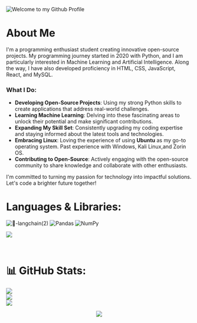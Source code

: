 <img src="https://github.com/rmondal-official/rmondal-official/blob/main/assets/banner-min.jpg?raw=true" style="max-width: 100%;" alt="Welcome to my Github Profile" />

#  About Me

I'm a programming enthusiast student creating innovative open-source projects. My programming journey started in 2020 with Python, and I am particularly interested in Machine Learning and Artificial Intelligence. Along the way, I have also developed proficiency in HTML, CSS, JavaScript, React, and MySQL.

### What I Do:

- **Developing Open-Source Projects**: Using my strong Python skills to create applications that address real-world challenges.
- **Learning Machine Learning**: Delving into these fascinating areas to unlock their potential and make significant contributions.
- **Expanding My Skill Set**: Consistently upgrading my coding expertise and staying informed about the latest tools and technologies.
- **Embracing Linux**: Loving the experience of using **Ubuntu** as my go-to operating system. Past experience with Windows, Kali Linux,and Zorin OS.
- **Contributing to Open-Source**: Actively engaging with the open-source community to share knowledge and collaborate with other enthusiasts.

I'm committed to turning my passion for technology into impactful solutions. Let's code a brighter future together!  

# Languages & Libraries:

![🦜-langchain(2)](https://github.com/RajeshTechForge/RajeshTechForge/assets/78198704/f44f34b6-e145-4905-b973-82723b9d2025)
![Pandas](https://img.shields.io/badge/pandas-%23150458.svg?style=for-the-badge&logo=pandas&logoColor=white)
![NumPy](https://img.shields.io/badge/numpy-%23013243.svg?style=for-the-badge&logo=numpy&logoColor=white)

![](https://skillicons.dev/icons?i=python,javascript,typescript,html,css,react,vite,mongodb,mysql,linux,git)

<br>

# 📊 GitHub Stats:
![](https://github-readme-stats.vercel.app/api?username=rajeshtechforge&theme=tokyonight&hide_border=false&include_all_commits=false&count_private=false)<br/>
![](https://github-readme-streak-stats.herokuapp.com/?user=rajeshtechforge&theme=tokyonight&hide_border=false)<br/>
![](https://github-readme-stats.vercel.app/api/top-langs/?username=rajeshtechforge&theme=tokyonight&hide_border=false&include_all_commits=false&count_private=false&layout=compact)

<p align="center">
  <img src="https://capsule-render.vercel.app/api?type=waving&height=100&color=gradient&section=footer"/>
</p>
